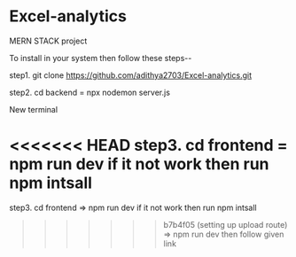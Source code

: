 # Excel-analytics
MERN STACK project 

To install in your system then follow these steps--

step1. git clone https://github.com/adithya2703/Excel-analytics.git

step2. cd backend = npx nodemon server.js

New terminal 

<<<<<<< HEAD
step3. cd frontend = npm run dev if it not work then run npm intsall
=======
step3. cd frontend => npm run dev if it not work then run npm intsall
>>>>>>> b7b4f05 (setting up upload route)
=> npm run dev
then follow given link


